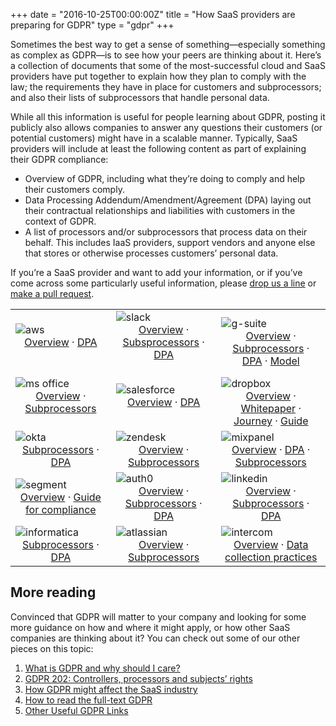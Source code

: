 +++
date = "2016-10-25T00:00:00Z"
title = "How SaaS providers are preparing for GDPR"
type = "gdpr"
+++

Sometimes the best way to get a sense of something—especially something as complex as GDPR—is to see how your peers are thinking about it. Here’s a collection of documents that some of the most-successful cloud and SaaS providers have put together to explain how they plan to comply with the law; the requirements they have in place for customers and subprocessors; and also their lists of subprocessors that handle personal data.

While all this information is useful for people learning about GDPR, posting it publicly also allows companies to answer any questions their customers (or potential customers) might have in a scalable manner. Typically, SaaS providers will include at least the following content as part of explaining their GDPR compliance:

* Overview of GDPR, including what they’re doing to comply and help their customers comply.
* Data Processing Addendum/Amendment/Agreement (DPA) laying out their contractual relationships and liabilities with customers in the context of GDPR.
* A list of processors and/or subprocessors that process data on their behalf. This includes IaaS providers, support vendors and anyone else that stores or otherwise processes customers’ personal data.

If you’re a SaaS provider and want to add your information, or if you’ve come across some particularly useful information, please [drop us a line](mailto:grant.miller@replicated.com) or [make a pull request](https://github.com/enterpriseready/enterpriseready).

|   |   |   |
|---|---|---|
|  ![aws](/images/gdpr/aws.png)<center>[Overview](https://aws.amazon.com/compliance/gdpr-center/) · [DPA](https://eu-west-1.console.aws.amazon.com/console/dpa)</center><br/> | ![slack](/images/gdpr/slack.png) <center>[Overview](https://slack.com/gdpr) · [Subsprocessors](https://slack.com/slack-subprocessors) · [DPA](https://a.slack-edge.com/bed7/marketing/img/legal/pdf/slack_data_processing_addendum.pdf)</center><br/>  | ![g-suite](/images/gdpr/g-suite.png) <center>[Overview](https://cloud.google.com/security/gdpr/) · [Subprocessors](https://gsuite.google.com/intl/en/terms/subprocessors.html) · [DPA](https://gsuite.google.com/terms/dpa_terms.html) · [Model](https://support.google.com/a/answer/2888485?hl=en)</center>  |
|  ![ms office](/images/gdpr/ms-office.png)<center>[Overview](https://www.microsoft.com/en-us/TrustCenter/CloudServices/office365/GDPR) · [Subprocessors](https://aka.ms/Online_Serv_Subcontractor_List)</center><br/> | ![salesforce](/images/gdpr/salesforce.png)<center>[Overview](https://www.salesforce.com/gdpr/overview/) · [DPA](https://www.salesforce.com/content/dam/web/en_us/www/documents/data-processing-addendum.pdf)</center><br/>  | ![dropbox](/images/gdpr/dropbox.png)<center>[Overview](https://blogs.dropbox.com/business/2018/03/gdpr-accountability-principle/) · [Whitepaper](https://aem.dropbox.com/cms/content/dam/dropbox/www/en-us/security/privacy_data_protection_whitepaper.pdf) · [Journey](https://aem.dropbox.com/cms/content/dam/dropbox/www/en-us/security/dropbox_gdpr_compliance_journey.pdf) ·  [Guide](https://aem.dropbox.com/cms/content/dam/dropbox/go/en-us/gdpr-ebook/the-general-data-protection-regulation-ebook.pdf)</center>  |
| ![okta](/images/gdpr/okta.png)<center>[Subprocessors](https://www.okta.com/sites/default/files/SUBPROCESSORS_Public_facing_content_3-16-18_v2.pdf) · [DPA](https://www.okta.com/sites/default/files/OKTA-Data-Processing-Addendum_09-17.pdf)  | ![zendesk](/images/gdpr/zendesk.png)<center>[Overview](https://www.zendesk.com/company/customers-partners/eu-data-protection/#gdpr-sub) · [Subprocessors](https://www.zendesk.com/company/policies-procedures/subprocessors-subcontractors/)</center>  | ![mixpanel](/images/gdpr/mixpanel.png)<center>[Overview](https://mixpanel.com/blog/2017/12/21/gdpr-mixpanel-readiness/) · [DPA](https://mixpanel.com/dpa/) · [Subprocessors](https://mixpanel.app.box.com/s/plxlttoykp0zibtr95oldaqyvr1vr49i)</center>  |
| ![segment](/images/gdpr/segment.png)<center>[Overview](https://segment.com/blog/segment-and-the-gdpr/) · [Guide for compliance](https://segment.com/docs/guides/best-practices/preparing-for-the-gdpr/)</center>  | ![auth0](/images/gdpr/auth0.png)<center>[Overview](https://auth0.com/docs/compliance/gdpr) · [Subprocessors](https://cdn.auth0.com/website/legal/files/Auth0-Sub-processors.pdf) · [DPA](https://cdn.auth0.com/website/legal/files/Auth0-DPA.pdf)</center>  | ![linkedin](/images/gdpr/linkedin.png)<center>[Overview](https://www.linkedin.com/help/linkedin/answer/87076/linkedin-talent-solutions-and-the-general-data-protection-regulation-gdpr-?lang=en) · [Subprocessors](https://legal.linkedin.com/customer-subprocessors) · [DPA](https://legal.linkedin.com/dpa)</center>  |
| ![informatica](/images/gdpr/informatica.png)<center>[Subprocessors](https://www.informatica.com/legal/informatica-subprocessors.html) · [DPA](https://www.informatica.com/content/dam/informatica-com/global/amer/us/docs/legal/online-data-processing-agreement.pdf)</center>  | ![atlassian](/images/gdpr/atlassian.png)<center>[Overview](https://www.atlassian.com/blog/announcements/atlassian-and-gdpr-our-commitment-to-data-privacy) · [Subprocessors](https://www.atlassian.com/legal/sub-processors)</center>  | ![intercom](/images/gdpr/intercom.png)<center>[Overview](https://docs.intercom.com/pricing-privacy-and-terms/data-protection/how-were-preparing-for-gdpr) · [Data collection practices](https://docs.intercom.com/pricing-privacy-and-terms/data-protection/how-intercom-tracks-and-stores-data)</center>  |






## More reading
Convinced that GDPR will matter to your company and looking for some more guidance on how and where it might apply, or how other SaaS companies are thinking about it? You can check out some of our other pieces on this topic:

1. [What is GDPR and why should I care?](/gdpr)
1. [GDPR 202: Controllers, processors and subjects’ rights](/gdpr/gdpr-202)
1. [How GDPR might affect the SaaS industry](/gdpr/gdpr-saas)
1. [How to read the full-text GDPR](/gdpr/how-to-read-gdpr)
1. [Other Useful GDPR Links](/gdpr/useful-gdpr-links)
